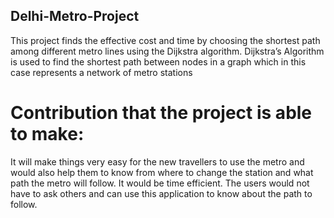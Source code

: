 ## Delhi-Metro-Project

This project finds the effective cost and time by choosing the shortest path among different metro lines using the Dijkstra algorithm. Dijkstra’s Algorithm is used to find the shortest path between nodes in a graph which in this case represents a network of metro stations

# Contribution that the project is able to make:

It will make things very easy for the new travellers to use the metro and would also help them to know from where to change the station and what path the metro will follow. It would be time efficient. The users would not have to ask others and can use this application to know about the path to follow.
